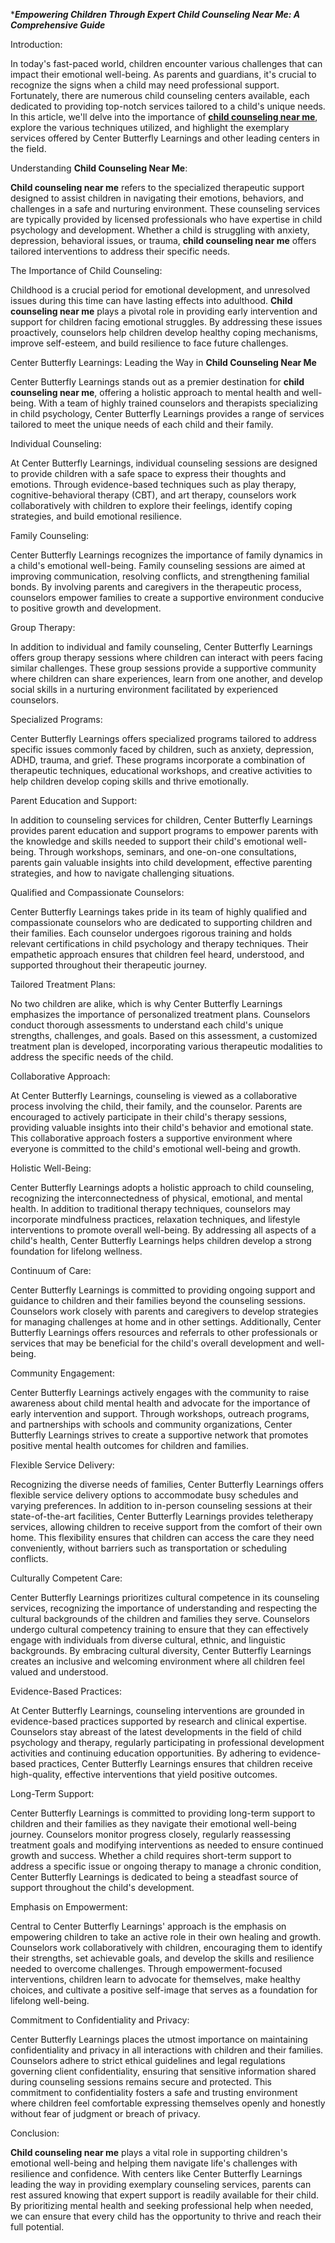 ****Empowering Children Through Expert Child Counseling Near Me: A Comprehensive Guide*** 

Introduction:

In today's fast-paced world, children encounter various challenges that can impact their emotional well-being. As parents and guardians, it's crucial to recognize the signs when a child may need professional support. Fortunately, there are numerous child counseling centers available, each dedicated to providing top-notch services tailored to a child's unique needs. In this article, we'll delve into the importance of **[child counseling near me](https://www.butterflylearnings.com/)**, explore the various techniques utilized, and highlight the exemplary services offered by Center Butterfly Learnings and other leading centers in the field.

Understanding **Child Counseling Near Me**:

**Child counseling near me** refers to the specialized therapeutic support designed to assist children in navigating their emotions, behaviors, and challenges in a safe and nurturing environment. These counseling services are typically provided by licensed professionals who have expertise in child psychology and development. Whether a child is struggling with anxiety, depression, behavioral issues, or trauma, **child counseling near me** offers tailored interventions to address their specific needs.

The Importance of Child Counseling:

Childhood is a crucial period for emotional development, and unresolved issues during this time can have lasting effects into adulthood. **Child counseling near me** plays a pivotal role in providing early intervention and support for children facing emotional struggles. By addressing these issues proactively, counselors help children develop healthy coping mechanisms, improve self-esteem, and build resilience to face future challenges.

Center Butterfly Learnings: Leading the Way in **Child Counseling Near Me**

Center Butterfly Learnings stands out as a premier destination for **child counseling near me**, offering a holistic approach to mental health and well-being. With a team of highly trained counselors and therapists specializing in child psychology, Center Butterfly Learnings provides a range of services tailored to meet the unique needs of each child and their family.

Individual Counseling:

At Center Butterfly Learnings, individual counseling sessions are designed to provide children with a safe space to express their thoughts and emotions. Through evidence-based techniques such as play therapy, cognitive-behavioral therapy (CBT), and art therapy, counselors work collaboratively with children to explore their feelings, identify coping strategies, and build emotional resilience.

Family Counseling:

Center Butterfly Learnings recognizes the importance of family dynamics in a child's emotional well-being. Family counseling sessions are aimed at improving communication, resolving conflicts, and strengthening familial bonds. By involving parents and caregivers in the therapeutic process, counselors empower families to create a supportive environment conducive to positive growth and development.

Group Therapy:

In addition to individual and family counseling, Center Butterfly Learnings offers group therapy sessions where children can interact with peers facing similar challenges. These group sessions provide a supportive community where children can share experiences, learn from one another, and develop social skills in a nurturing environment facilitated by experienced counselors.

Specialized Programs:

Center Butterfly Learnings offers specialized programs tailored to address specific issues commonly faced by children, such as anxiety, depression, ADHD, trauma, and grief. These programs incorporate a combination of therapeutic techniques, educational workshops, and creative activities to help children develop coping skills and thrive emotionally.

Parent Education and Support:

In addition to counseling services for children, Center Butterfly Learnings provides parent education and support programs to empower parents with the knowledge and skills needed to support their child's emotional well-being. Through workshops, seminars, and one-on-one consultations, parents gain valuable insights into child development, effective parenting strategies, and how to navigate challenging situations.

Qualified and Compassionate Counselors:

Center Butterfly Learnings takes pride in its team of highly qualified and compassionate counselors who are dedicated to supporting children and their families. Each counselor undergoes rigorous training and holds relevant certifications in child psychology and therapy techniques. Their empathetic approach ensures that children feel heard, understood, and supported throughout their therapeutic journey.

Tailored Treatment Plans:

No two children are alike, which is why Center Butterfly Learnings emphasizes the importance of personalized treatment plans. Counselors conduct thorough assessments to understand each child's unique strengths, challenges, and goals. Based on this assessment, a customized treatment plan is developed, incorporating various therapeutic modalities to address the specific needs of the child.

Collaborative Approach:

At Center Butterfly Learnings, counseling is viewed as a collaborative process involving the child, their family, and the counselor. Parents are encouraged to actively participate in their child's therapy sessions, providing valuable insights into their child's behavior and emotional state. This collaborative approach fosters a supportive environment where everyone is committed to the child's emotional well-being and growth.

Holistic Well-Being:

Center Butterfly Learnings adopts a holistic approach to child counseling, recognizing the interconnectedness of physical, emotional, and mental health. In addition to traditional therapy techniques, counselors may incorporate mindfulness practices, relaxation techniques, and lifestyle interventions to promote overall well-being. By addressing all aspects of a child's health, Center Butterfly Learnings helps children develop a strong foundation for lifelong wellness.

Continuum of Care:

Center Butterfly Learnings is committed to providing ongoing support and guidance to children and their families beyond the counseling sessions. Counselors work closely with parents and caregivers to develop strategies for managing challenges at home and in other settings. Additionally, Center Butterfly Learnings offers resources and referrals to other professionals or services that may be beneficial for the child's overall development and well-being.

Community Engagement:

Center Butterfly Learnings actively engages with the community to raise awareness about child mental health and advocate for the importance of early intervention and support. Through workshops, outreach programs, and partnerships with schools and community organizations, Center Butterfly Learnings strives to create a supportive network that promotes positive mental health outcomes for children and families.

Flexible Service Delivery:

Recognizing the diverse needs of families, Center Butterfly Learnings offers flexible service delivery options to accommodate busy schedules and varying preferences. In addition to in-person counseling sessions at their state-of-the-art facilities, Center Butterfly Learnings provides teletherapy services, allowing children to receive support from the comfort of their own home. This flexibility ensures that children can access the care they need conveniently, without barriers such as transportation or scheduling conflicts.

Culturally Competent Care:

Center Butterfly Learnings prioritizes cultural competence in its counseling services, recognizing the importance of understanding and respecting the cultural backgrounds of the children and families they serve. Counselors undergo cultural competency training to ensure that they can effectively engage with individuals from diverse cultural, ethnic, and linguistic backgrounds. By embracing cultural diversity, Center Butterfly Learnings creates an inclusive and welcoming environment where all children feel valued and understood.

Evidence-Based Practices:

At Center Butterfly Learnings, counseling interventions are grounded in evidence-based practices supported by research and clinical expertise. Counselors stay abreast of the latest developments in the field of child psychology and therapy, regularly participating in professional development activities and continuing education opportunities. By adhering to evidence-based practices, Center Butterfly Learnings ensures that children receive high-quality, effective interventions that yield positive outcomes.

Long-Term Support:

Center Butterfly Learnings is committed to providing long-term support to children and their families as they navigate their emotional well-being journey. Counselors monitor progress closely, regularly reassessing treatment goals and modifying interventions as needed to ensure continued growth and success. Whether a child requires short-term support to address a specific issue or ongoing therapy to manage a chronic condition, Center Butterfly Learnings is dedicated to being a steadfast source of support throughout the child's development.

Emphasis on Empowerment:

Central to Center Butterfly Learnings' approach is the emphasis on empowering children to take an active role in their own healing and growth. Counselors work collaboratively with children, encouraging them to identify their strengths, set achievable goals, and develop the skills and resilience needed to overcome challenges. Through empowerment-focused interventions, children learn to advocate for themselves, make healthy choices, and cultivate a positive self-image that serves as a foundation for lifelong well-being.

Commitment to Confidentiality and Privacy:

Center Butterfly Learnings places the utmost importance on maintaining confidentiality and privacy in all interactions with children and their families. Counselors adhere to strict ethical guidelines and legal regulations governing client confidentiality, ensuring that sensitive information shared during counseling sessions remains secure and protected. This commitment to confidentiality fosters a safe and trusting environment where children feel comfortable expressing themselves openly and honestly without fear of judgment or breach of privacy.

Conclusion:

**Child counseling near me** plays a vital role in supporting children's emotional well-being and helping them navigate life's challenges with resilience and confidence. With centers like Center Butterfly Learnings leading the way in providing exemplary counseling services, parents can rest assured knowing that expert support is readily available for their child. By prioritizing mental health and seeking professional help when needed, we can ensure that every child has the opportunity to thrive and reach their full potential.

